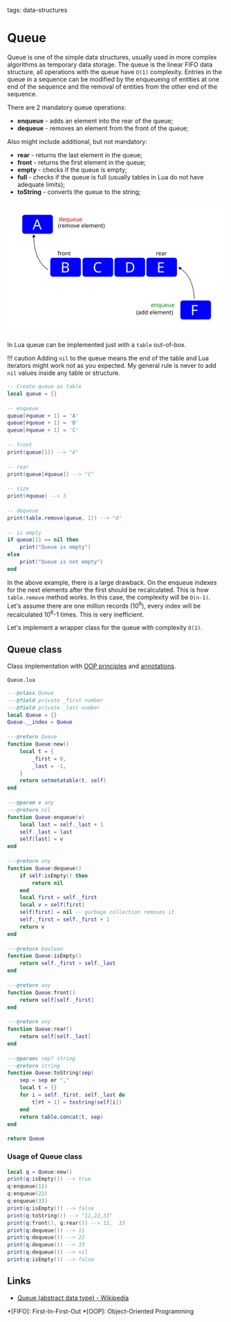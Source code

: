 <!-- Description: Queue abstract data structure in Lua language. Implementation of enqueue, dequeue, isEmpty, front and rear methods. -->

tags: data-structures

# Queue

Queue is one of the simple data structures, usually used in more complex
algorithms as temporary data storage. The queue is the linear FIFO data
structure, all operations with the queue have `O(1)` complexity. Entries in
the queue in a sequence can be modified by the enqueueing of entities at
one end of the sequence and the removal of entities from the other end of the
sequence.

There are 2 mandatory queue operations:

- **enqueue** - adds an element into the rear of the queue;
- **dequeue** - removes an element from the front of the queue;

Also might include additional, but not mandatory:

- **rear** - returns the last element in the queue;
- **front** - returns the first element in the queue;
- **empty** - checks if the queue is empty;
- **full** - checks if the queue is full (usually tables in Lua do not have
  adequate limits);
- **toString** - converts the queue to the string;
 
![Figure 1. Queue data structure](/assets/img/queue01.svg)

In Lua queue can be implemented just with a `table` out-of-box.

!!! caution
    Adding `nil` to the queue means the end of the table and Lua iterators
    might work not as you expected. My general rule is never to add `nil`
    values inside any table or structure.

```lua
-- Create queue as table 
local queue = {}

-- enqueue
queue[#queue + 1] = 'A'
queue[#queue + 1] = 'B'
queue[#queue + 1] = 'C'

-- front
print(queue[1]) --> "A"

-- rear
print(queue[#queue]) --> "C"

-- size
print(#queue) --> 3

-- dequeue
print(table.remove(queue, 1)) --> "A"

-- is empty
if queue[1] == nil then
	print("Queue is empty")
else
	print("Queue is not empty")
end
```

In the above example, there is a large drawback. On the enqueue indexes for the
next elements after the first should be recalculated. This is how `table.remove`
method works. In this case, the complexity will be `O(n-1)`. Let's assume there
are one million records (10<sup>6</sup>), every index will be recalculated
10<sup>6</sup>-1 times. This is very inefficient.

Let's implement a wrapper class for the queue with complexity `O(1)`.

## Queue class

Class implementation with [OOP principles](/post/object-oriented-programming-in-lua.html) and
[annotations](/post/object-oriented-programming-in-lua.html#annotations).

`Queue.lua`

```lua
---@class Queue
---@field private _first number
---@field private _last number
local Queue = {}
Queue.__index = Queue

---@return Queue
function Queue:new()
	local t = {
		_first = 0,
		_last = -1,
	}
	return setmetatable(t, self)
end

---@param v any
---@return nil
function Queue:enqueue(v)
	local last = self._last + 1
	self._last = last
	self[last] = v
end

---@return any
function Queue:dequeue()
	if self:isEmpty() then
		return nil
	end
	local first = self._first
	local v = self[first]
	self[first] = nil -- garbage collection removes it
	self._first = self._first + 1
	return v
end

---@return boolean
function Queue:isEmpty()
	return self._first > self._last
end

---@return any
function Queue:front()
	return self[self._first]
end

---@return any
function Queue:rear()
	return self[self._last]
end

---@params sep? string
---@return string
function Queue:toString(sep)
	sep = sep or ","
	local t = {}
	for i = self._first, self._last do
		t[#t + 1] = tostring(self[i])
	end
	return table.concat(t, sep)
end

return Queue
```

### Usage of Queue class

```lua
local q = Queue:new()
print(q:isEmpty()) --> true
q:enqueue(11)
q:enqueue(22)
q:enqueue(33)
print(q:isEmpty()) --> false
print(q:toString()) --> "11,22,33"
print(q:front(), q:rear()) --> 11,	33
print(q:dequeue()) --> 11
print(q:dequeue()) --> 22
print(q:dequeue()) --> 33
print(q:dequeue()) --> nil
print(q:isEmpty()) --> false
```

## Links

- [Queue (abstract data type) - Wikipedia](https://en.wikipedia.org/wiki/Queue_(abstract_data_type))

*[FIFO]: First-In-First-Out
*[OOP]: Object-Oriented Programming
